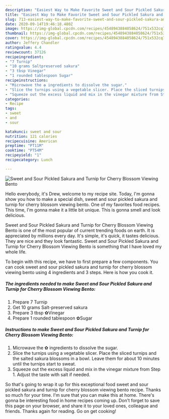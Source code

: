 ```yaml
---
description: "Easiest Way to Make Favorite Sweet and Sour Pickled Sakura and Turnip for Cherry Blossom Viewing Bento"
title: "Easiest Way to Make Favorite Sweet and Sour Pickled Sakura and Turnip for Cherry Blossom Viewing Bento"
slug: 713-easiest-way-to-make-favorite-sweet-and-sour-pickled-sakura-and-turnip-for-cherry-blossom-viewing-bento
date: 2020-09-14T19:46:18.480Z
image: https://img-global.cpcdn.com/recipes/4548943884058624/751x532cq70/sweet-and-sour-pickled-sakura-and-turnip-for-cherry-blossom-viewing-bento-recipe-main-photo.jpg
thumbnail: https://img-global.cpcdn.com/recipes/4548943884058624/751x532cq70/sweet-and-sour-pickled-sakura-and-turnip-for-cherry-blossom-viewing-bento-recipe-main-photo.jpg
cover: https://img-global.cpcdn.com/recipes/4548943884058624/751x532cq70/sweet-and-sour-pickled-sakura-and-turnip-for-cherry-blossom-viewing-bento-recipe-main-photo.jpg
author: Jeffery Chandler
ratingvalue: 4.4
reviewcount: 37126
recipeingredient:
- "7 Turnip"
- "10 grams Saltpreserved sakura"
- "3 tbsp Vinegar"
- "1 rounded tablespoon Sugar"
recipeinstructions:
- "Microwave the ✿ ingredients to dissolve the sugar."
- "Slice the turnips using a vegetable slicer. Place the sliced turnips and the salted sakura blossoms in a bowl. Leave them for about 10 minutes until the turnips start to sweat."
- "Squeeze out the excess liquid and mix in the vinegar mixture from Step 1.  Adjust the taste with salt if needed."
categories:
- Recipe
tags:
- sweet
- and
- sour

katakunci: sweet and sour 
nutrition: 121 calories
recipecuisine: American
preptime: "PT11M"
cooktime: "PT54M"
recipeyield: "1"
recipecategory: Lunch

---
```



![Sweet and Sour Pickled Sakura and Turnip for Cherry Blossom Viewing Bento](https://img-global.cpcdn.com/recipes/4548943884058624/751x532cq70/sweet-and-sour-pickled-sakura-and-turnip-for-cherry-blossom-viewing-bento-recipe-main-photo.jpg)

Hello everybody, it's Drew, welcome to my recipe site. Today, I'm gonna show you how to make a special dish, sweet and sour pickled sakura and turnip for cherry blossom viewing bento. One of my favorites food recipes. This time, I'm gonna make it a little bit unique. This is gonna smell and look delicious.



Sweet and Sour Pickled Sakura and Turnip for Cherry Blossom Viewing Bento is one of the most popular of current trending foods on earth. It is appreciated by millions every day. It's simple, it's quick, it tastes delicious. They are nice and they look fantastic. Sweet and Sour Pickled Sakura and Turnip for Cherry Blossom Viewing Bento is something that I have loved my whole life.


To begin with this recipe, we have to first prepare a few components. You can cook sweet and sour pickled sakura and turnip for cherry blossom viewing bento using 4 ingredients and 3 steps. Here is how you cook it.

<!--inarticleads1-->

##### The ingredients needed to make Sweet and Sour Pickled Sakura and Turnip for Cherry Blossom Viewing Bento:

1. Prepare 7 Turnip
1. Get 10 grams Salt-preserved sakura
1. Prepare 3 tbsp ✿Vinegar
1. Prepare 1 rounded tablespoon ✿Sugar




<!--inarticleads2-->

##### Instructions to make Sweet and Sour Pickled Sakura and Turnip for Cherry Blossom Viewing Bento:

1. Microwave the ✿ ingredients to dissolve the sugar.
1. Slice the turnips using a vegetable slicer. Place the sliced turnips and the salted sakura blossoms in a bowl. Leave them for about 10 minutes until the turnips start to sweat.
1. Squeeze out the excess liquid and mix in the vinegar mixture from Step 1.  Adjust the taste with salt if needed.




So that's going to wrap it up for this exceptional food sweet and sour pickled sakura and turnip for cherry blossom viewing bento recipe. Thanks so much for your time. I'm sure that you can make this at home. There's gonna be interesting food in home recipes coming up. Don't forget to save this page on your browser, and share it to your loved ones, colleague and friends. Thanks again for reading. Go on get cooking!
